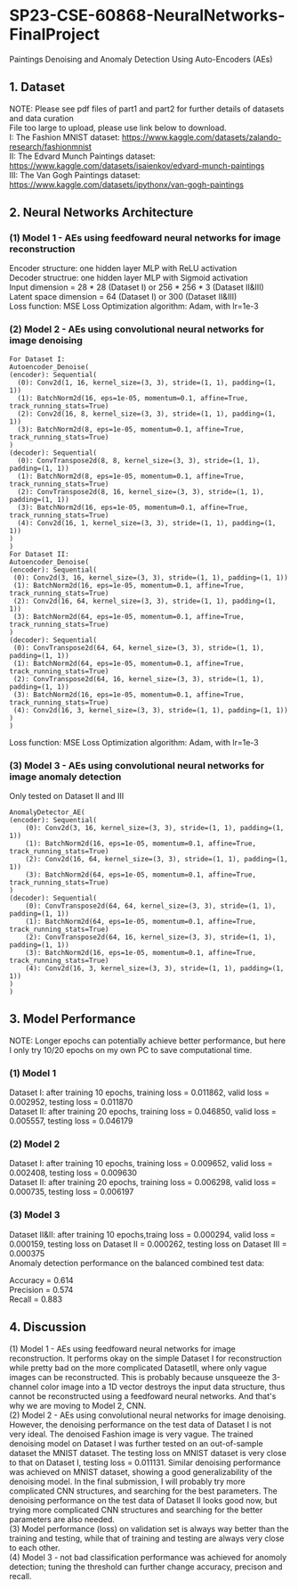 # SP23-CSE-60868-NeuralNetworks-FinalProject
Paintings Denoising and Anomaly Detection Using Auto-Encoders (AEs)
## 1. Dataset
NOTE: Please see pdf files of part1 and part2 for further details of datasets and data curation <br />
File too large to upload, please use link below to download. <br />
I: The Fashion MNIST dataset: https://www.kaggle.com/datasets/zalando-research/fashionmnist <br />
II: The Edvard Munch Paintings dataset: https://www.kaggle.com/datasets/isaienkov/edvard-munch-paintings <br />
III: The Van Gogh Paintings dataset: https://www.kaggle.com/datasets/ipythonx/van-gogh-paintings <br />
## 2. Neural Networks Architecture
### (1) Model 1 - AEs using feedfoward neural networks for image reconstruction
Encoder structure: one hidden layer MLP with ReLU activation <br />
Decoder structrue: one hidden layer MLP with Sigmoid activation <br />
Input dimension = 28 * 28 (Dataset I) or 256 * 256 * 3 (Dataset II&III) <br />
Latent space dimension = 64 (Dataset I) or 300 (Dataset II&III) <br />
Loss function: MSE Loss
Optimization algorithm: Adam, with lr=1e-3
### (2) Model 2 - AEs using convolutional neural networks for image denoising
    For Dataset I:
    Autoencoder_Denoise(
    (encoder): Sequential(
      (0): Conv2d(1, 16, kernel_size=(3, 3), stride=(1, 1), padding=(1, 1))
      (1): BatchNorm2d(16, eps=1e-05, momentum=0.1, affine=True, track_running_stats=True)
      (2): Conv2d(16, 8, kernel_size=(3, 3), stride=(1, 1), padding=(1, 1))
      (3): BatchNorm2d(8, eps=1e-05, momentum=0.1, affine=True, track_running_stats=True)
    )
    (decoder): Sequential(
      (0): ConvTranspose2d(8, 8, kernel_size=(3, 3), stride=(1, 1), padding=(1, 1))
      (1): BatchNorm2d(8, eps=1e-05, momentum=0.1, affine=True, track_running_stats=True)
      (2): ConvTranspose2d(8, 16, kernel_size=(3, 3), stride=(1, 1), padding=(1, 1))
      (3): BatchNorm2d(16, eps=1e-05, momentum=0.1, affine=True, track_running_stats=True)
      (4): Conv2d(16, 1, kernel_size=(3, 3), stride=(1, 1), padding=(1, 1))
    )
    )
    For Dataset II:
    Autoencoder_Denoise(
    (encoder): Sequential(
     (0): Conv2d(3, 16, kernel_size=(3, 3), stride=(1, 1), padding=(1, 1))
     (1): BatchNorm2d(16, eps=1e-05, momentum=0.1, affine=True, track_running_stats=True)
     (2): Conv2d(16, 64, kernel_size=(3, 3), stride=(1, 1), padding=(1, 1))
     (3): BatchNorm2d(64, eps=1e-05, momentum=0.1, affine=True, track_running_stats=True)
    )
    (decoder): Sequential(
     (0): ConvTranspose2d(64, 64, kernel_size=(3, 3), stride=(1, 1), padding=(1, 1))
     (1): BatchNorm2d(64, eps=1e-05, momentum=0.1, affine=True, track_running_stats=True)
     (2): ConvTranspose2d(64, 16, kernel_size=(3, 3), stride=(1, 1), padding=(1, 1))
     (3): BatchNorm2d(16, eps=1e-05, momentum=0.1, affine=True, track_running_stats=True)
     (4): Conv2d(16, 3, kernel_size=(3, 3), stride=(1, 1), padding=(1, 1))
    )
    )
Loss function: MSE Loss
Optimization algorithm: Adam, with lr=1e-3
### (3) Model 3 - AEs using convolutional neural networks for image anomaly detection

Only tested on Dataset II and III

    AnomalyDetector_AE(
    (encoder): Sequential(
        (0): Conv2d(3, 16, kernel_size=(3, 3), stride=(1, 1), padding=(1, 1))
        (1): BatchNorm2d(16, eps=1e-05, momentum=0.1, affine=True, track_running_stats=True)
        (2): Conv2d(16, 64, kernel_size=(3, 3), stride=(1, 1), padding=(1, 1))
        (3): BatchNorm2d(64, eps=1e-05, momentum=0.1, affine=True, track_running_stats=True)
    )
    (decoder): Sequential(
        (0): ConvTranspose2d(64, 64, kernel_size=(3, 3), stride=(1, 1), padding=(1, 1))
        (1): BatchNorm2d(64, eps=1e-05, momentum=0.1, affine=True, track_running_stats=True)
        (2): ConvTranspose2d(64, 16, kernel_size=(3, 3), stride=(1, 1), padding=(1, 1))
        (3): BatchNorm2d(16, eps=1e-05, momentum=0.1, affine=True, track_running_stats=True)
        (4): Conv2d(16, 3, kernel_size=(3, 3), stride=(1, 1), padding=(1, 1))
    )
    )

## 3. Model Performance
NOTE: Longer epochs can potentially achieve better performance, but here I only try 10/20 epochs on my own PC to save computational time.
### (1) Model 1
Dataset I: after training 10 epochs, training loss = 0.011862, valid loss = 0.002952, testing loss = 0.011870 <br />
Dataset II: after training 20 epochs, training loss = 0.046850, valid loss = 0.005557, testing loss = 0.046179 <br />
### (2) Model 2
Dataset I: after training 10 epochs, training loss = 0.009652, valid loss = 0.002408, testing loss = 0.009630 <br />
Dataset II: after training 20 epochs, training loss = 0.006298, valid loss = 0.000735, testing loss = 0.006197 <br />
### (3) Model 3
Dataset II&II: after training 10 epochs,traing loss = 0.000294, valid loss = 0.000159, testing loss on Dataset II = 0.000262, testing loss on Dataset III = 0.000375 <br />
Anomaly detection performance on the balanced combined test data:

Accuracy = 0.614 <br />
Precision = 0.574 <br />
Recall = 0.883 <br />

## 4. Discussion
(1) Model 1 - AEs using feedfoward neural networks for image reconstruction. It performs okay on the simple Dataset I for reconstruction while pretty bad on the more complicated DatasetII, where only vague images can be reconstructed. This is probably because unsqueeze the 3-channel color image into a 1D vector destroys the input data structure, thus cannot be reconstructed using a feedfoward neural networks. And that's why we are moving to Model 2, CNN. <br />
(2) Model 2 - AEs using convolutional neural networks for image denoising. However, the denoising performance on the test data of Dataset I is not very ideal. The denoised Fashion image is very vague. The trained denoising model on Dataset I was further tested on an out-of-sample dataset the MNIST dataset. The testing loss on MNIST dataset is very close to that on Dataset I, testing loss = 0.011131. Similar denoising performance was achieved on MNIST dataset, showing a good generalizability of the denoising model. In the final submission, I will probably try more complicated CNN structures, and searching for the best parameters. The denoising performance on the test data of Dataset II looks good now, but trying more complicated CNN structures and searching for the better parameters are also needed. <br />
(3) Model performance (loss) on validation set is always way better than the training and testing, while that of training and testing are always very close to each other. <br />
(4) Model 3 -  not bad classification performance was achieved for anomoly detection; tuning the threshold can further change accuracy, precison and recall. <br />
